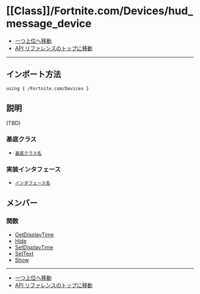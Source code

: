 # [[Class]]/Fortnite.com/Devices/hud_message_device

- [一つ上位へ移動](../main.md)
- [API リファレンスのトップに移動](../../../main.md)

---

## インポート方法

```verse
using { /Fortnite.com/Devices }
```

## 説明

(TBD)

### 基底クラス

- [`基底クラス名`]()

### 実装インタフェース

- [`インタフェース名`]()

## メンバー

### 関数

- [GetDisplayTime](./F_GetDisplayTime/main.md)
- [Hide](./F_Hide/main.md)
- [SetDisplayTime](./F_SetDisplayTime/main.md)
- [SetText](./F_SetText/main.md)
- [Show](./F_Show/main.md)

---

- [一つ上位へ移動](../main.md)
- [API リファレンスのトップに移動](../../../main.md)
